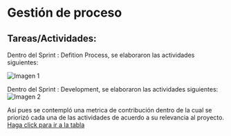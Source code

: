 # Gestión de proceso


## Tareas/Actividades:

Dentro del Sprint : Defition Process, se elaboraron las actividades siguientes:

![Imagen 1](https://i.imgur.com/7F3KuYJ.png)

Dentro del Sprint : Development, se elaboraron las actividades siguientes:
![Imagen 2](https://i.imgur.com/7tDcp22.png)


Así pues se contempló una metrica de contribución dentro de la cual se priorizó cada una de las actividades de acuerdo a su relevancia al proyecto. [Haga click para ir a la tabla](https://github.com/Pgamboan/Proyecto-FIS/blob/Diego-Alamilla/%23%20METRICAS%20DE%20CONTRIBUCI%C3%93N%20INDIVIDUAL.md)
